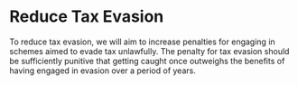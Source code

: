 Reduce Tax Evasion
==================

To reduce tax evasion, we will aim to increase penalties for engaging in 
schemes aimed to evade tax unlawfully. The penalty for tax evasion 
should be sufficiently punitive that getting caught once outweighs the 
benefits of having engaged in evasion over a period of years.